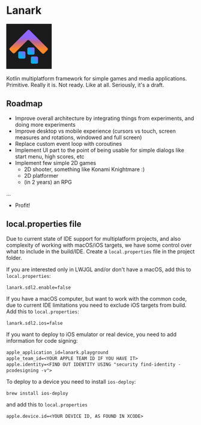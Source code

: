 # Lanark

![Lanark](playground/common/resources/lanark-60x2.png)

Kotlin multiplatform framework for simple games and media applications. 
Primitive. Really it is. Not ready. Like at all. Seriously, it's a draft.  


## Roadmap

* Improve overall architecture by integrating things from experiments, and doing more experiments
* Improve desktop vs mobile experience (cursors vs touch, screen measures and rotations, windowed and full screen)
* Replace custom event loop with coroutines
* Implement UI part to the point of being usable for simple dialogs like start menu, high scores, etc
* Implement few simple 2D games
  * 2D shooter, something like Konami Knightmare :)
  * 2D platformer
  * (in 2 years) an RPG
  
…

* Profit!  

## local.properties file

Due to current state of IDE support for multiplatform projects, and also complexity of working with macOS/iOS targets,
we have some control over what to include in the build/IDE. Create a `local.properties` file in the project folder.

If you are interested only in LWJGL and/or don't have a macOS, add this to `local.properties`:
```
lanark.sdl2.enable=false
```

If you have a macOS computer, but want to work with the common code, due to current IDE limitations 
you need to exclude iOS targets from build. Add this to `local.properties`:

```
lanark.sdl2.ios=false
``` 

If you want to deploy to iOS emulator or real device, you need to add information for code signing:
```
apple_application_id=lanark.playground
apple_team_id=<YOUR APPLE TEAM ID IF YOU HAVE IT>
apple.identity=<FIND OUT IDENTITY USING "security find-identity -pcodesigning -v">
```

To deploy to a device you need to install `ios-deploy`:

```
brew install ios-deploy
```

and add this to `local.properties`

```
apple.device.id=<YOUR DEVICE ID, AS FOUND IN XCODE>
```
